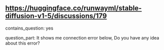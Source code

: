 ## https://huggingface.co/runwayml/stable-diffusion-v1-5/discussions/179

contains_question: yes

question_part: It shows me connection error below, Do you have any idea about this error?